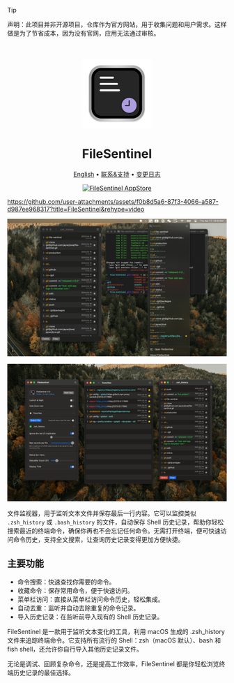 <!--idoc:ignore:start-->
> [!TIP]
> 声明：此项目并非开源项目，仓库作为官方网站，用于收集问题和用户需求。这样做是为了节省成本，因为没有官网，应用无法通过审核。
<!--idoc:ignore:end-->

<div align="center">
  <br />
  <br />
  <img src="./assets/logo.png" width="160" height="160">
  <h1>
    FileSentinel
  </h1>
  <!--rehype:style=border: 0;-->
  <p>
    <a href="./README.md">English</a> • 
    <a target="_blank" href="https://github.com/jaywcjlove/file-sentinel/issues/new?template=bug_report_cn.yml">联系&支持</a> • 
    <a href="https://github.com/jaywcjlove/file-sentinel/releases">变更日志</a>
  </p>
  <p>
    <a target="_blank" href="https://apps.apple.com/app/FileSentinel/6744690194" title="FileSentinel for macOS">
      <img alt="FileSentinel AppStore" src="https://jaywcjlove.github.io/sb/download/macos.svg" height="51">
    </a>
  </p>
</div>

https://github.com/user-attachments/assets/f0b8d5a6-87f3-4066-a587-d987ee968317?title=FileSentinel&rehype=video

![FileSentinel 1](./assets/screenshots-1.png)

![FileSentinel 2](./assets/screenshots-2.png)

文件监视器，用于监听文本文件并保存最后一行内容。它可以监控类似 `.zsh_history` 或 `.bash_history` 的文件，自动保存 Shell 历史记录，帮助你轻松搜索最近的终端命令，确保你再也不会忘记任何命令。无需打开终端，便可快速访问命令历史，支持全文搜索，让查询历史记录变得更加方便快捷。

## 主要功能

- 命令搜索：快速查找你需要的命令。
- 收藏命令：保存常用命令，便于快速访问。
- 菜单栏访问：直接从菜单栏访问命令历史，轻松集成。
- 自动去重：监听并自动去除重复的命令记录。
- 导入历史记录：在监听前导入现有的 Shell 历史记录。

FileSentinel 是一款用于监听文本变化的工具，利用 macOS 生成的 .zsh_history 文件来追踪终端命令。它支持所有流行的 Shell：zsh（macOS 默认）、bash 和 fish shell，还允许你自行导入其他历史记录文件。

无论是调试、回顾复杂命令，还是提高工作效率，FileSentinel 都是你轻松浏览终端历史记录的最佳选择。